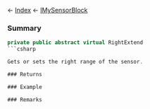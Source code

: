 ← [Index](Api-Index) ← [IMySensorBlock](Sandbox.ModAPI.Ingame.IMySensorBlock)

### Summary

```csharp
private public abstract virtual RightExtend
```csharp

Gets or sets the right range of the sensor.

### Returns

### Example

### Remarks

